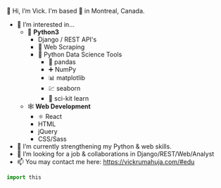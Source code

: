 👋 Hi, I’m Vick. I'm based 📍 in Montreal, Canada.

- 👀 I’m interested in... 
  - 🐍 **Python3**
    - Django / REST API's
    - 🍴 Web Scraping
    - 🔬 Python Data Science Tools 
      - 🐼 pandas
      - ➕ NumPy
      - 📊 matplotlib
      - 💹 seaborn
      - 🤖 sci-kit learn
  - 🕸️ **Web Development**
    - ⚛️ React
    - HTML
    - jQuery
    - CSS/Sass
- 🌱 I’m currently strengthening my Python &amp; web skills.
- 💞️ I’m looking for a job &amp; collaborations in Django/REST/Web/Analyst
- 📫 You may contact me here: https://vickrumahuja.com/#edu

```python
import this
```

<!---
vvickedvveb/vvickedvveb is a ✨ special ✨ repository because its `README.md` (this file) appears on your GitHub profile.
You can click the Preview link to take a look at your changes.
--->
